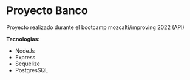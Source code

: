 # Proyecto Banco

Proyecto realizado durante el bootcamp mozcalti/improving 2022 (API)

__Tecnologias:__

- NodeJs
- Express
- Sequelize
- PostgresSQL
